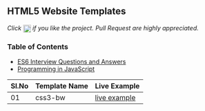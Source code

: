 ## HTML5 Website Templates
 
*Click <img src="https://github.com/learning-zone/javascript-interview-questions/blob/master/assets/star.png" width="18" height="18" align="absmiddle" title="Star" /> if you like the project. Pull Request are highly appreciated.*

### Table of Contents

* [ES6 Interview Questions and Answers](es6-questions.md)
* [Programming in JavaScript](javascript-programs.md)

|Sl.No | Template Name | Live Example                                                              |
|------|---------------|---------------------------------------------------------------------------|
| 01   | css3-bw       | [live example](https://learning-zone.github.io/website-templates/css3-bw/)|